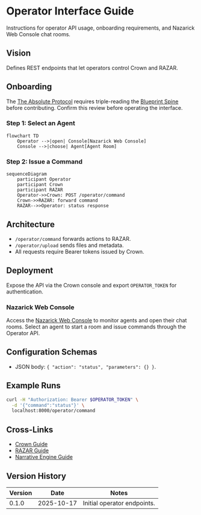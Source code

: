 # Operator Interface Guide
Instructions for operator API usage, onboarding requirements, and Nazarick Web Console chat rooms.

## Vision
Defines REST endpoints that let operators control Crown and RAZAR.

## Onboarding
The [The Absolute Protocol](The_Absolute_Protocol.md) requires triple-reading the
[Blueprint Spine](blueprint_spine.md) before contributing. Confirm this review
before operating the interface.

### Step 1: Select an Agent

```mermaid
flowchart TD
    Operator -->|open| Console[Nazarick Web Console]
    Console -->|choose| Agent[Agent Room]
```

### Step 2: Issue a Command

```mermaid
sequenceDiagram
    participant Operator
    participant Crown
    participant RAZAR
    Operator->>Crown: POST /operator/command
    Crown->>RAZAR: forward command
    RAZAR-->>Operator: status response
```

## Architecture
- `/operator/command` forwards actions to RAZAR.
- `/operator/upload` sends files and metadata.
- All requests require Bearer tokens issued by Crown.

## Deployment
Expose the API via the Crown console and export `OPERATOR_TOKEN` for authentication.

### Nazarick Web Console
Access the [Nazarick Web Console](nazarick_web_console.md) to monitor agents and
open their chat rooms. Select an agent to start a room and issue commands
through the Operator API.

## Configuration Schemas
- JSON body: `{ "action": "status", "parameters": {} }`.

## Example Runs
```bash
curl -H "Authorization: Bearer $OPERATOR_TOKEN" \
  -d '{"command":"status"}' \
  localhost:8000/operator/command
```

## Cross-Links
- [Crown Guide](Crown_GUIDE.md)
- [RAZAR Guide](RAZAR_GUIDE.md)
- [Narrative Engine Guide](narrative_engine_GUIDE.md)

## Version History
| Version | Date | Notes |
|---------|------|-------|
| 0.1.0 | 2025-10-17 | Initial operator endpoints. |
